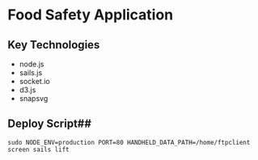 Food Safety Application
=============
## Key Technologies ##
- node.js
- sails.js
- socket.io
- d3.js
- snapsvg

## Deploy Script##
`sudo NODE_ENV=production PORT=80 HANDHELD_DATA_PATH=/home/ftpclient screen sails lift`
